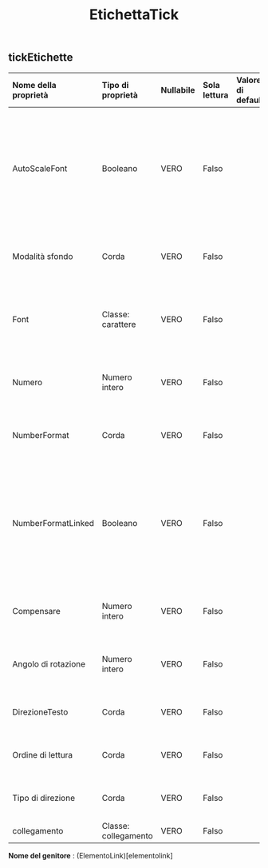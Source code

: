 ﻿---
title: EtichettaTick
second_title: Aspose.Cells Cloud Documen
type: docs
url: /it/specification/model/ticklabels/
description: "Aspose.Cells Specifica del modello cloud: TickLabels. Gestisci facilmente Excel e altri fogli di calcolo con funzionalità come apertura, generazione, modifica, divisione, unione, confronto e conversione"
weight: 50
---
## **tickEtichette**

 

| Nome della proprietà| Tipo di proprietà| Nullabile| Sola lettura| Valore di default| Descrizione|
|:- |:- |:- |:- |:- |:- |
| AutoScaleFont| Booleano| VERO| Falso|| Vero se il testo nell'oggetto cambia la dimensione del carattere quando cambia la dimensione dell'oggetto. Il valore predefinito è Vero.|
| Modalità sfondo| Corda| VERO| Falso|| Ottiene e imposta la modalità di visualizzazione dello sfondo|
| Font| Classe: carattere| VERO| Falso|| Restituisce un oggetto che rappresenta il carattere dell'oggetto TickLabels specificato.|
| Numero| Numero intero| VERO| Falso|| Rappresenta il numero di formato per l'oggetto TickLabels.|
| NumberFormat| Corda| VERO| Falso|| Rappresenta la stringa di formato per l'oggetto TickLabels.|
| NumberFormatLinked| Booleano| VERO| Falso|| Vero se il formato del numero è collegato alle celle (in modo che il formato del numero cambi nelle etichette quando cambia nelle celle).|
| Compensare| Numero intero| VERO| Falso|| Ottiene e imposta la distanza delle etichette dall'asse.|
| Angolo di rotazione| Numero intero| VERO| Falso|| Rappresenta l'angolo di rotazione del testo in senso orario.|
| DirezioneTesto| Corda| VERO| Falso|| Rappresenta l'ordine di lettura del testo.|
| Ordine di lettura| Corda| VERO| Falso|| Rappresenta l'ordine di lettura del testo.|
| Tipo di direzione| Corda| VERO| Falso|| Ottiene e imposta la direzione del testo.|
| collegamento| Classe: collegamento| VERO| Falso|||

**Nome del genitore** : (ElementoLink)[elementolink]